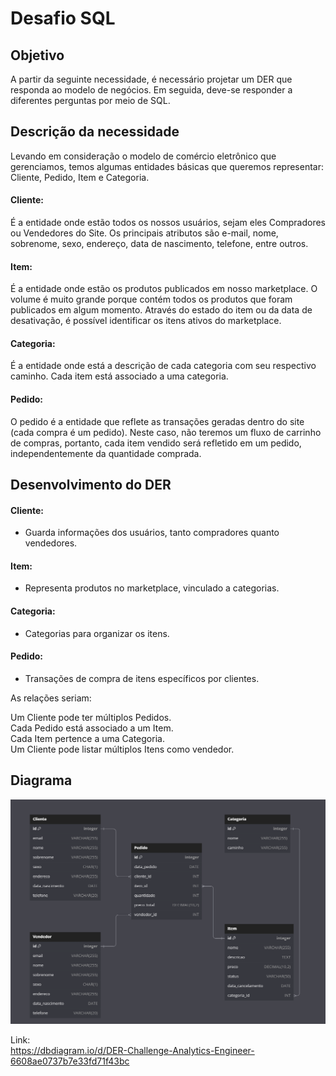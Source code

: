 # Desafio SQL

## Objetivo

A partir da seguinte necessidade, é necessário projetar um DER que responda ao modelo de negócios. Em seguida, deve-se responder a diferentes perguntas por meio de SQL.

## Descrição da necessidade

Levando em consideração o modelo de comércio eletrônico que gerenciamos, temos algumas entidades básicas que queremos representar: Cliente, Pedido, Item e Categoria.

#### Cliente:
É a entidade onde estão todos os nossos usuários, sejam eles Compradores ou Vendedores do Site. Os principais atributos são e-mail, nome, sobrenome, sexo, endereço, data de nascimento, telefone, entre outros.

#### Item:<br>
É a entidade onde estão os produtos publicados em nosso marketplace. O volume é muito grande porque contém todos os produtos que foram publicados em algum momento. Através do estado do item ou da data de desativação, é possível identificar os itens ativos do marketplace.

#### Categoria:<br>
É a entidade onde está a descrição de cada categoria com seu respectivo caminho. Cada item está associado a uma categoria.

#### Pedido:<br>
O pedido é a entidade que reflete as transações geradas dentro do site (cada compra é um pedido). Neste caso, não teremos um fluxo de carrinho de compras, portanto, cada item vendido será refletido em um pedido, independentemente da quantidade comprada.

## Desenvolvimento do DER

#### Cliente:<br> 
- Guarda informações dos usuários, tanto compradores quanto vendedores.

#### Item:<br>
- Representa produtos no marketplace, vinculado a categorias.

#### Categoria:<br>
- Categorias para organizar os itens.

#### Pedido:<br>
- Transações de compra de itens específicos por clientes.

As relações seriam:

Um Cliente pode ter múltiplos Pedidos.<br>
Cada Pedido está associado a um Item.<br>
Cada Item pertence a uma Categoria.<br>
Um Cliente pode listar múltiplos Itens como vendedor.<br>

## Diagrama
![3](https://raw.githubusercontent.com/thalesbregantin/Challenge---Analytics-Engineer-/main/img/diagrama.PNG)

Link:<br>
https://dbdiagram.io/d/DER-Challenge-Analytics-Engineer-6608ae0737b7e33fd71f43bc


